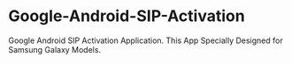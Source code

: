 # Google-Android-SIP-Activation
Google Android SIP Activation Application. This App Specially Designed for Samsung Galaxy Models.
